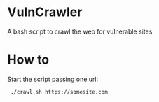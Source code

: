 # VulnCrawler
A bash script to crawl the web for vulnerable sites

# How to
Start the script passing one url:

```
 ./crawl.sh https://somesite.com
```
